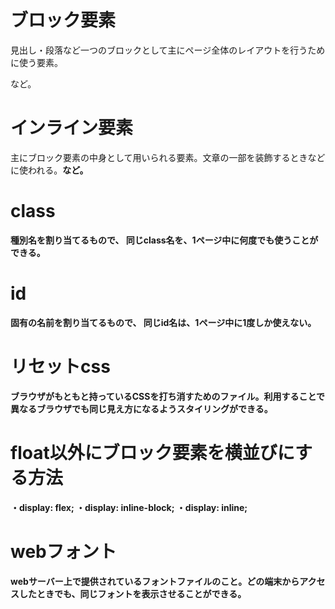 # ブロック要素
見出し・段落など一つのブロックとして主にページ全体のレイアウトを行うために使う要素。<div><p><table>など。

# インライン要素
主にブロック要素の中身として用いられる要素。文章の一部を装飾するときなどに使われる。<a><strong>など。

# class
種別名を割り当てるもので、 同じclass名を、1ページ中に何度でも使うことができる。

# id
固有の名前を割り当てるもので、 同じid名は、1ページ中に1度しか使えない。

# リセットcss
ブラウザがもともと持っているCSSを打ち消すためのファイル。利用することで異なるブラウザでも同じ見え方になるようスタイリングができる。

# float以外にブロック要素を横並びにする方法
・display: flex;
・display: inline-block;
・display: inline;

# webフォント
webサーバー上で提供されているフォントファイルのこと。どの端末からアクセスしたときでも、同じフォントを表示させることができる。